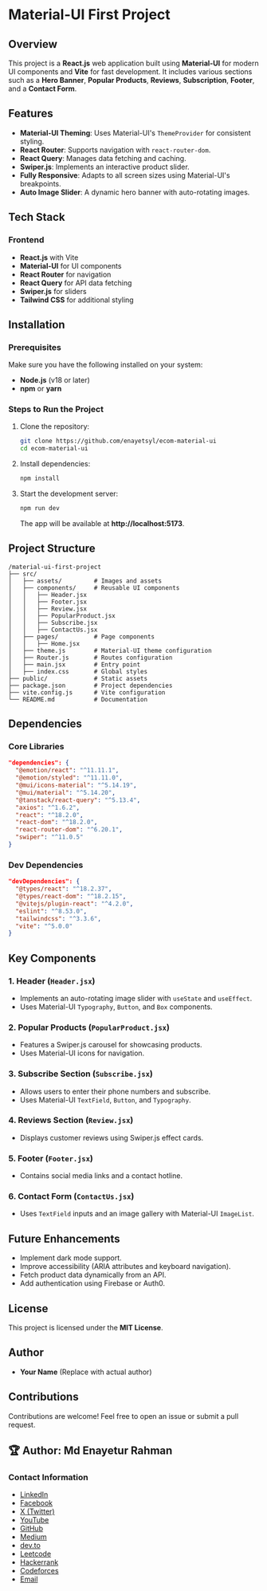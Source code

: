 # Material-UI First Project

## Overview
This project is a **React.js** web application built using **Material-UI** for modern UI components and **Vite** for fast development. It includes various sections such as a **Hero Banner**, **Popular Products**, **Reviews**, **Subscription**, **Footer**, and a **Contact Form**.

## Features
- **Material-UI Theming**: Uses Material-UI's `ThemeProvider` for consistent styling.
- **React Router**: Supports navigation with `react-router-dom`.
- **React Query**: Manages data fetching and caching.
- **Swiper.js**: Implements an interactive product slider.
- **Fully Responsive**: Adapts to all screen sizes using Material-UI's breakpoints.
- **Auto Image Slider**: A dynamic hero banner with auto-rotating images.

## Tech Stack
### Frontend
- **React.js** with Vite
- **Material-UI** for UI components
- **React Router** for navigation
- **React Query** for API data fetching
- **Swiper.js** for sliders
- **Tailwind CSS** for additional styling

## Installation
### Prerequisites
Make sure you have the following installed on your system:
- **Node.js** (v18 or later)
- **npm** or **yarn**

### Steps to Run the Project
1. Clone the repository:
   ```sh
   git clone https://github.com/enayetsyl/ecom-material-ui
   cd ecom-material-ui
   ```
2. Install dependencies:
   ```sh
   npm install
   ```
3. Start the development server:
   ```sh
   npm run dev
   ```
   The app will be available at **http://localhost:5173**.

## Project Structure
```
/material-ui-first-project
├── src/
│   ├── assets/         # Images and assets
│   ├── components/     # Reusable UI components
│   │   ├── Header.jsx
│   │   ├── Footer.jsx
│   │   ├── Review.jsx
│   │   ├── PopularProduct.jsx
│   │   ├── Subscribe.jsx
│   │   ├── ContactUs.jsx
│   ├── pages/          # Page components
│   │   ├── Home.jsx
│   ├── theme.js        # Material-UI theme configuration
│   ├── Router.js       # Routes configuration
│   ├── main.jsx        # Entry point
│   ├── index.css       # Global styles
├── public/             # Static assets
├── package.json        # Project dependencies
├── vite.config.js      # Vite configuration
└── README.md           # Documentation
```

## Dependencies
### Core Libraries
```json
"dependencies": {
  "@emotion/react": "^11.11.1",
  "@emotion/styled": "^11.11.0",
  "@mui/icons-material": "^5.14.19",
  "@mui/material": "^5.14.20",
  "@tanstack/react-query": "^5.13.4",
  "axios": "^1.6.2",
  "react": "^18.2.0",
  "react-dom": "^18.2.0",
  "react-router-dom": "^6.20.1",
  "swiper": "^11.0.5"
}
```

### Dev Dependencies
```json
"devDependencies": {
  "@types/react": "^18.2.37",
  "@types/react-dom": "^18.2.15",
  "@vitejs/plugin-react": "^4.2.0",
  "eslint": "^8.53.0",
  "tailwindcss": "^3.3.6",
  "vite": "^5.0.0"
}
```

## Key Components
### 1. **Header** (`Header.jsx`)
- Implements an auto-rotating image slider with `useState` and `useEffect`.
- Uses Material-UI `Typography`, `Button`, and `Box` components.

### 2. **Popular Products** (`PopularProduct.jsx`)
- Features a Swiper.js carousel for showcasing products.
- Uses Material-UI icons for navigation.

### 3. **Subscribe Section** (`Subscribe.jsx`)
- Allows users to enter their phone numbers and subscribe.
- Uses Material-UI `TextField`, `Button`, and `Typography`.

### 4. **Reviews Section** (`Review.jsx`)
- Displays customer reviews using Swiper.js effect cards.

### 5. **Footer** (`Footer.jsx`)
- Contains social media links and a contact hotline.

### 6. **Contact Form** (`ContactUs.jsx`)
- Uses `TextField` inputs and an image gallery with Material-UI `ImageList`.

## Future Enhancements
- Implement dark mode support.
- Improve accessibility (ARIA attributes and keyboard navigation).
- Fetch product data dynamically from an API.
- Add authentication using Firebase or Auth0.

## License
This project is licensed under the **MIT License**.

## Author
- **Your Name** (Replace with actual author)

## Contributions
Contributions are welcome! Feel free to open an issue or submit a pull request.

## 🏆 **Author:** Md Enayetur Rahman

### Contact Information
- [LinkedIn](https://www.linkedin.com/in/md-enayetur-rahman/)
- [Facebook](https://www.facebook.com/profile.php?id=100094416483981)
- [X (Twitter)](https://x.com/enayetu_syl)
- [YouTube](https://www.youtube.com/@MdEnayeturRahman)
- [GitHub](https://github.com/enayetsyl/)
- [Medium](https://medium.com/@enayetflweb)
- [dev.to](https://dev.to/md_enayeturrahman_2560e3)
- [Leetcode](https://leetcode.com/u/XTl7hvNPIc/)
- [Hackerrank](https://www.hackerrank.com/profile/enayetflweb)
- [Codeforces](https://codeforces.com/profile/enayetsyl)
- [Email](mailto:enayetflweb@gmail.com)